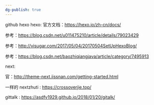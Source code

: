 ```yaml
---
dg-publish: true
---
```

github  hexo
hexo:
官方文档：https://hexo.io/zh-cn/docs/

参考：https://blog.csdn.net/u011475210/article/details/79023429

参考：http://visugar.com/2017/05/04/20170504SetUpHexoBlog/

参考：https://blog.csdn.net/baozhiqiangjava/article/category/7495913

next:

官：http://theme-next.iissnan.com/getting-started.html

一样的 nextzhuti : https://crossoverjie.top/

gittalk : https://asdfv1929.github.io/2018/01/20/gitalk/


